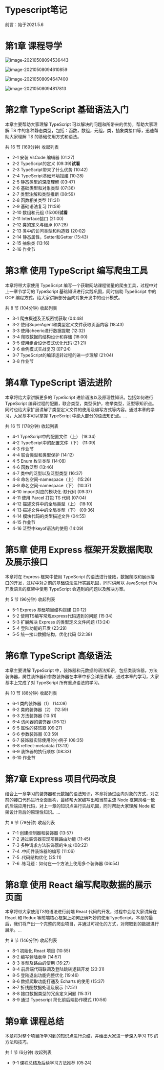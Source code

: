 # Typescript笔记

前言：始于2021.5.6

# 第1章 课程导学 

![image-20210508094536443](Typescript笔记.assets/image-20210508094536443.png)

![image-20210508094610859](Typescript笔记.assets/image-20210508094610859.png)

![image-20210508094647400](Typescript笔记.assets/image-20210508094647400.png)

![image-20210508094817813](Typescript笔记.assets/image-20210508094817813.png)

# 第2章 TypeScript 基础语法入门 

本章主要帮助大家理解 TypeScript 可以解决的问题和所带来的优势，帮助大家理解 TS 中的各种静态类型，包括：函数，数组，元组，类，抽象类接口等，迅速帮助大家理解 TS 的基础使用方式和语法。

共 16 节 (169分钟) 收起列表

-  2-1 安装 VsCode 编辑器 (01:27)
-  2-2 TypeScript的定义 (09:39)**试看**
-  2-3 TypeScript带来了什么优势 (10:42)
-  2-4 TypeScript基础环境搭建 (10:28)
-  2-5 静态类型的深度理解 (03:47)
-  2-6 基础类型和对象类型 (07:36)
-  2-7 类型注解和类型推断 (08:59)
-  2-8 函数相关类型 (11:31)
-  2-9 基础语法复习 (11:58)
-  2-10 数组和元组 (15:00)**试看**
-  2-11 Interface接口 (21:00)
-  2-12 类的定义与继承 (07:28)
-  2-13 类中的访问类型和构造器 (20:02)
-  2-14 静态属性，Setter和Getter (15:43)
-  2-15 抽象类 (13:16)
-  2-16 作业节

# 第3章 使用 TypeScript 编写爬虫工具

本章将带大家使用 TypeScript 编写一个获取网站课程销量的爬虫工具，过程中对上一章节学习的 TypeScript 基础知识进行实践巩固，同时借助 TypeScript 中的 OOP 编程方式，给大家讲解部分面向对象开发中的设计模式。

共 8 节 (104分钟) 收起列表

-  3-1 爬虫概述及正版密钥获取 (04:48)
-  3-2 使用SuperAgent和类型定义文件获取页面内容 (18:43)
-  3-3 使用cheerio进行数据提取 (12:32)
-  3-4 爬取数据的结构设计和存储 (18:00)
-  3-5 使用组合设计模式优化代码 (21:21)
-  3-6 单例模式实战复习 (07:24)
-  3-7 TypeScript的编译运转过程的进一步理解 (21:04)
-  3-8 作业节

# 第4章 TypeScript 语法进阶

本章将给大家讲解更多的 TypeScript 进阶语法以及原理性知识。包括如何进行 TypeScript 编译过程的配置，联合类型，类型保护，枚举类型，泛型等知识点。同时也给大家扩展讲解了类型定义文件的使用及编写方式等内容。通过本章的学习，大家基本可以掌握 TypeScript 中绝大部分的语法知识点。...

共 16 节 (178分钟) 收起列表

-  4-1 TypeScript中的配置文件（上） (18:34)
-  4-2 TypeScript中的配置文件（下） (11:09)
-  4-3 作业节
-  4-4 联合类型和类型保护 (14:12)
-  4-5 Enum 枚举类型 (14:08)
-  4-6 函数泛型 (13:46)
-  4-7 类中的泛型以及泛型类型 (16:37)
-  4-8 命名空间-namespace（上） (15:26)
-  4-9 命名空间-namespace（下） (10:37)
-  4-10 import对应的模块化-缺代码 (09:37)
-  4-11 使用 Parcel 打包 TS 代码 (07:04)
-  4-12 描述文件中的全局类型（上） (18:10)
-  4-13 描述文件中的全局类型（下） (09:36)
-  4-14 模块代码的类型描述文件 (04:55)
-  4-15 作业节
-  4-16 泛型中keyof语法的使用 (14:09)



# 第5章 使用 Express 框架开发数据爬取及展示接口

本章将在 Express 框架中使用 TypeScript 的语法进行登陆，数据爬取和展示接口的开发，过程中对之前的基础语法进行实践巩固，同时讲解以 JavaScript 作为开发语言的框架中使用 TypeScript 会遇到的问题以及解决方案。

共 5 节 (96分钟) 收起列表

-  5-1 Express 基础项目结构搭建 (20:12)
-  5-2 使用TS编写常规express代码遇到的问题 (15:34)
-  5-3 扩展解决 Express 的类型定义文件问题 (13:24)
-  5-4 登陆功能的开发 (23:29)
-  5-5 统一接口数据结构，优化代码 (22:38)



# 第6章 TypeScript 高级语法

本章主要讲解 TypeScript 中，装饰器和元数据的语法知识，包括类装饰器，方法装饰器，属性装饰器和参数装饰器在本章中都会详细讲解，通过本章的学习，大家基本上完成了对 TypeScript 所有重点语法的学习。

共 10 节 (88分钟) 收起列表

-  6-1 类的装饰器（1） (14:08)
-  6-2 类的装饰器（2） (12:59)
-  6-3 方法装饰器 (10:51)
-  6-4 访问器的装饰器 (06:12)
-  6-5 属性的装饰器 (09:27)
-  6-6 参数装饰器 (03:59)
-  6-7 装饰器实际使用的小例子 (08:35)
-  6-8 reflect-metadata (13:13)
-  6-9 装饰器的执行顺序 (08:33)
-  6-10 作业节



# 第7章 Express 项目代码改良

结合上一章学习的装饰器和元数据的语法知识，本章将通过面向对象的方式，对之前的接口代码进行全面重构，最终帮大家编写出和当前主流 Node 框架风格一致的后端应用代码，对上一章的知识点进行实战巩固，同时帮助大家理解 Node 框架设计背后的原理性知识。...

共 6 节 (78分钟) 收起列表

-  7-1 创建控制器和装饰器 (13:57)
-  7-2 通过装饰器实现项目路由功能 (11:45)
-  7-3 多种请求方法装饰器的生成 (08:22)
-  7-4 .中间件装饰器的编写 (11:06)
-  7-5 .代码结构优化 (25:11)
-  7-6 .练习题：如何在一个方法上使用多个装饰器 (06:54)



# 第8章 使用 React 编写爬取数据的展示页面

本章将带大家使用TS的语法进行前端 React 代码的开发，过程中会给大家讲解在 React 和 Redux 等前端核心框架上如何正确巧妙的使用TypeScript。本章的最后，我们将产出一个完整的爬虫项目，并通过可视化的方式，对爬取到的数据进行展示。...

共 9 节 (146分钟) 收起列表

-  8-1 初始化 React 项目 (10:55)
-  8-2 编写登陆表单 (14:57)
-  8-3 类型及路由的使用 (16:27)
-  8-4 前后端代码联调及登陆跳转逻辑开发 (23:31)
-  8-5 登陆退出功能完整优化 (19:46)
-  8-6 数据爬取功能打通及 Echarts 的使用 (15:37)
-  8-7 折线图数据处理及展示 (17:51)
-  8-8 接口数据类型的冗余定义问题 (15:37)
-  8-9 通过 Typescript 简化前后端协作模式 (10:56)



# 第9章 课程总结

本章将对整个项目所学习到的知识点进行总结，并给出大家进一步深入学习 TS 的方法和技巧。

共 1 节 (6分钟) 收起列表

-  9-1 课程总结及后续学习方法推荐 (05:24)